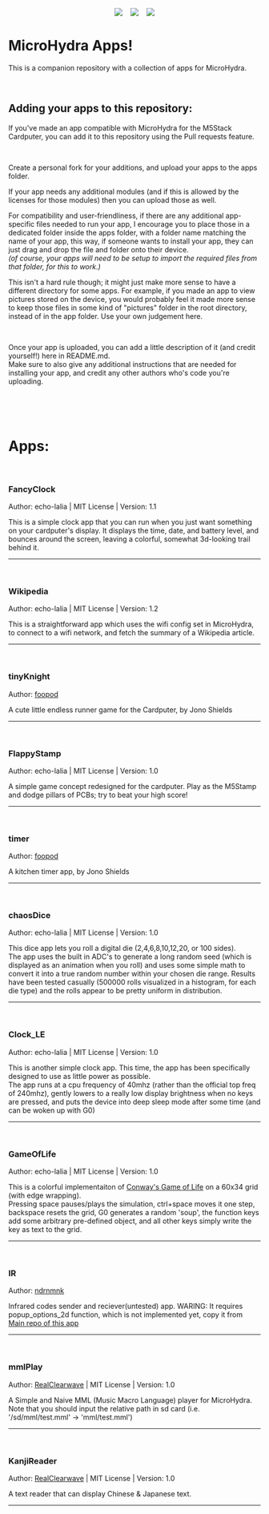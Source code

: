 <p align="center">
    <a href="https://github.com/echo-lalia/Cardputer-MicroHydra" alt="MicroHydra">
        <img src="https://img.shields.io/badge/MicroHydra-purple" /></a>
 &nbsp;&nbsp;
    <a href="https://github.com/echo-lalia/microhydra-frozen" alt="MicroHydra Firmware">
        <img src="https://img.shields.io/badge/Firmware-purple" /></a>
  &nbsp;&nbsp;
    <a href="https://github.com/echo-lalia/Cardputer-MicroHydra/wiki" alt="Wiki">
        <img src="https://img.shields.io/badge/Wiki-slateblue" /></a>
</p>

# MicroHydra Apps!
This is a companion repository with a collection of apps for MicroHydra. 

<br/>


## Adding your apps to this repository:
If you've made an app compatible with MicroHydra for the M5Stack Cardputer, you can add it to this repository using the Pull requests feature.


<br/>

Create a personal fork for your additions, and upload your apps to the apps folder. 

If your app needs any additional modules (and if this is allowed by the licenses for those modules) then you can upload those as well.   

For compatibility and user-friendliness, if there are any additional app-specific files needed to run your app, I encourage you to place those in a dedicated folder inside the apps folder, with a folder name matching the name of your app, this way, if someone wants to install your app, they can just drag and drop the file and folder onto their device.    
*(of course, your apps will need to be setup to import the required files from that folder, for this to work.)*

This isn't a hard rule though; it might just make more sense to have a different directory for some apps. For example, if you made an app to view pictures stored on the device, you would probably feel it made more sense to keep those files in some kind of "pictures" folder in the root directory, instead of in the app folder. Use your own judgement here. 

<br/>

Once your app is uploaded, you can add a little description of it (and credit yourself!) here in README.md.   
Make sure to also give any additional instructions that are needed for installing your app, and credit any other authors who's code you're uploading.


<br/>
<br/>
<br/>

# Apps:
<br/>

### FancyClock
Author: echo-lalia | MIT License | Version: 1.1

This is a simple clock app that you can run when you just want something on your cardputer's display. It displays the time, date, and battery level, and bounces around the screen, leaving a colorful, somewhat 3d-looking trail behind it.

-----

<br/>

### Wikipedia
Author: echo-lalia | MIT License | Version: 1.2

This is a straightforward app which uses the wifi config set in MicroHydra, to connect to a wifi network, and fetch the summary of a Wikipedia article. 

-----

<br/>

### tinyKnight
Author: [foopod](https://github.com/foopod)

A cute little endless runner game for the Cardputer, by Jono Shields

-----

<br/>

### FlappyStamp
Author: echo-lalia | MIT License | Version: 1.0

A simple game concept redesigned for the cardputer. Play as the M5Stamp and dodge pillars of PCBs; try to beat your high score!

-----

<br/>

### timer
Author: [foopod](https://github.com/foopod)

A kitchen timer app, by Jono Shields

-----

<br/>

### chaosDice
Author: echo-lalia | MIT License | Version: 1.0

This dice app lets you roll a digital die (2,4,6,8,10,12,20, or 100 sides).   
The app uses the built in ADC's to generate a long random seed (which is displayed as an animation when you roll) and uses some simple math to convert it into a true random number within your chosen die range. Results have been tested casually (500000 rolls visualized in a histogram, for each die type) and the rolls appear to be pretty uniform in distribution. 

-----

<br/>

### Clock_LE
Author: echo-lalia | MIT License | Version: 1.0

This is another simple clock app. This time, the app has been specifically designed to use as little power as possible.   
The app runs at a cpu frequency of 40mhz (rather than the official top freq of 240mhz), gently lowers to a really low display brightness when no keys are pressed, and puts the device into deep sleep mode after some time (and can be woken up with G0)

-----

<br/>


### GameOfLife
Author: echo-lalia | MIT License | Version: 1.0

This is a colorful implementaiton of [Conway's Game of Life](https://en.wikipedia.org/wiki/Conway's_Game_of_Life) on a 60x34 grid (with edge wrapping).   
Pressing space pauses/plays the simulation, ctrl+space moves it one step, backspace resets the grid, G0 generates a random 'soup', the function keys add some arbitrary pre-defined object, and all other keys simply write the key as text to the grid.

-----
<br/>


### IR
Author: [ndrnmnk](https://github.com/ndrnmnk)


Infrared codes sender and reciever(untested) app.
WARING: It requires popup_options_2d function, which is not implemented yet, copy it from [Main repo of this app](https://github.com/ndrnmnk/mh_infrared) 
<br/>

-----
<br />


### mmlPlay
Author: [RealClearwave](https://github.com/RealClearwave) | MIT License | Version: 1.0

A Simple and Naive MML (Music Macro Language) player for MicroHydra.
Note that you should input the relative path in sd card (i.e. '/sd/mml/test.mml' -> 'mml/test.mml')

-----
<br />


### KanjiReader
Author: [RealClearwave](https://github.com/RealClearwave) | MIT License | Version: 1.0

A text reader that can display Chinese & Japanese text.

-----

<br/>
